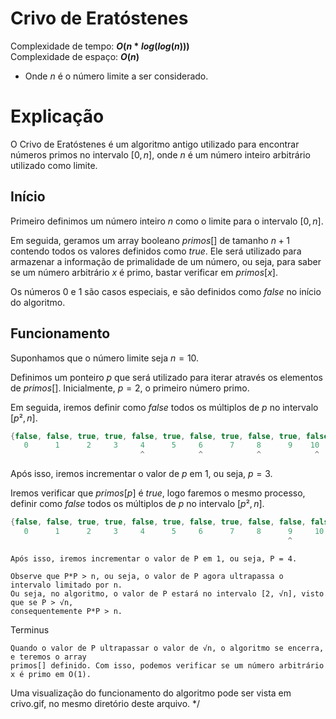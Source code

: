 # Crivo de Eratóstenes

Complexidade de tempo: **$O(n*log(log(n)))$**  
Complexidade de espaço: **$O(n)$**  

- Onde $n$ é o número limite a ser considerado.

# Explicação

O Crivo de Eratóstenes é um algoritmo antigo utilizado para encontrar números primos no intervalo $[0, n]$, onde $n$ é um número inteiro arbitrário utilizado como limite.

## Início

Primeiro definimos um número inteiro $n$ como o limite para o intervalo $[0, n]$.  

Em seguida, geramos um array booleano $primos[]$ de tamanho $n+1$ contendo todos os valores definidos como $true$. Ele será utilizado para armazenar a informação de primalidade de um número, ou seja, para saber se um número arbitrário $x$ é primo, bastar verificar em $primos[x]$.

Os números $0$ e $1$ são casos especiais, e são definidos como $false$ no início do algoritmo.

## Funcionamento

Suponhamos que o número limite seja $n = 10$.

Definimos um ponteiro $p$ que será utilizado para iterar através os elementos de $primos[]$. Inicialmente, $p = 2$, o primeiro número primo.

Em seguida, iremos definir como $false$ todos os múltiplos de $p$ no intervalo $[p², n]$.

```cpp
{false, false, true, true, false, true, false, true, false, true, false}
   0      1      2     3     4      5     6      7     8      9    10
                             ^            ^            ^            ^
```

Após isso, iremos incrementar o valor de $p$ em $1$, ou seja, $p = 3$.

Iremos verificar que $primos[p]$ é $true$, logo faremos o mesmo processo, definir como $false$ todos os múltiplos de $p$ no intervalo $[p², n]$.

```cpp
{false, false, true, true, false, true, false, true, false, false, false}
   0      1      2     3     4      5     6      7     8      9     10
                                                              ^
```




    Após isso, iremos incrementar o valor de P em 1, ou seja, P = 4.

    Observe que P*P > n, ou seja, o valor de P agora ultrapassa o intervalo limitado por n.
    Ou seja, no algoritmo, o valor de P estará no intervalo [2, √n], visto que se P > √n,
    consequentemente P*P > n.

Terminus

    Quando o valor de P ultrapassar o valor de √n, o algoritmo se encerra, e teremos o array
    primos[] definido. Com isso, podemos verificar se um número arbitrário x é primo em O(1).

Uma visualização do funcionamento do algoritmo pode ser vista em crivo.gif, no mesmo diretório deste arquivo.
*/
